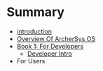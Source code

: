 # Summary

* [introduction](README.md)
* [Overview Of ArcherSys OS](overview_of_archersys_os.md)
* [Book 1: For Developers](developer.md)
   * [Developer Intro](developer/README.md)
* For Users

